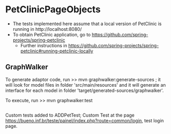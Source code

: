 # PetClinicPageObjects

- The tests implemented here assume that a local version of PetClinic is running in http://localhost:8080/
- To obtain PetClinic application, go to https://github.com/spring-projects/spring-petclinic
	- Further instructions in https://github.com/spring-projects/spring-petclinic#running-petclinic-locally
	
	
## GraphWalker

To generate adaptor code, run >> mvn graphwalker:generate-sources ; it will look for model files in folder 'src/main/resources' and it will generate an interface for each model in folder 'target/generated-sources/graphwalker'.

To execute, run >> mvn graphwalker:test

##
Custom tests added to ADDPetTest;
Custom Test at the page https://bueno.inf.br/teste/painel/index.php?route=common/login, test login page.
